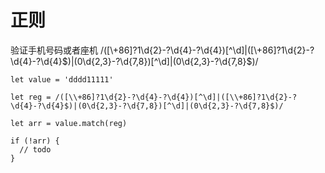# 正则
验证手机号码或者座机
/([\\+86]?1\d{2}-?\d{4}-?\d{4})[^\d]|([\\+86]?1\d{2}-?\d{4}-?\d{4}$)|(0\d{2,3}-?\d{7,8})[^\d]|(0\d{2,3}-?\d{7,8}$)/

    let value = 'dddd11111'

    let reg = /([\\+86]?1\d{2}-?\d{4}-?\d{4})[^\d]|([\\+86]?1\d{2}-?\d{4}-?\d{4}$)|(0\d{2,3}-?\d{7,8})[^\d]|(0\d{2,3}-?\d{7,8}$)/

    let arr = value.match(reg)

    if (!arr) {
      // todo
    }

